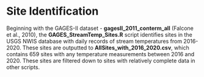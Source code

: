 # Site Identification

Beginning with the GAGES-II dataset - **gagesII_2011_conterm_all** (Falcone et al., 2010), the **GAGES_StreamTemp_Sites.R** script identifies sites in the USGS NWIS database with daily records of stream temperatures from 2016-2020. These sites are outputted to **AllSites_with_2016_2020.csv**, which contains 659 sites with any temperature measurements between 2016 and 2020. These sites are filtered down to sites with relatively complete data in other scripts.
